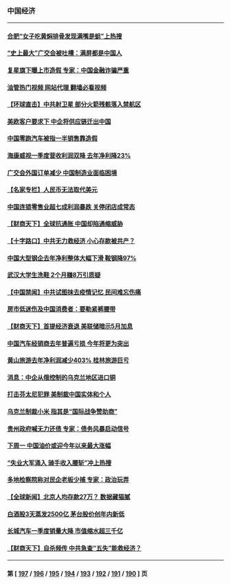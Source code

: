 ### 中国经济
---
#### [合肥“女子吃黄焖排骨发现满嘴是蛆”上热搜](../../pages/ncid283/n13974887.md?04180045) 
#### [“史上最大”广交会被吐槽：满屏都是中国人](../../pages/ncid283/n13974919.md?04180045) 
#### [复星旗下曝上市造假 专家：中国金融诈骗严重](../../pages/ncid283/n13974819.md?04180045) 
#### [油管热门视频 网站代理 翻墙必看视频](http://138.2.39.72:81/youtube.html?epic-marker?04180045)
#### [【环球直击】中共射卫星 部分火箭残骸落入禁航区](../../pages/ncid283/n13974859.md?04180045) 
#### [美欧客户要求下 中企将供应链迁出中国](../../pages/ncid283/n13974607.md?04180045) 
#### [中国零跑汽车被指一半销售靠造假](../../pages/ncid283/n13974530.md?04180045) 
#### [海康威视一季度营收利润双降 去年净利降23%](../../pages/ncid283/n13974400.md?04180045) 
#### [广交会外国订单减少 中国制造业面临困境](../../pages/ncid283/n13974402.md?04180045) 
#### [【名家专栏】人民币无法取代美元](../../pages/ncid283/n13974270.md?04180045) 
#### [中国连锁零售业超七成利润暴跌 关停闭店成常态](../../pages/ncid283/n13973794.md?04180045) 
#### [【财商天下】全球抗通胀 中国却陷通缩威胁](../../pages/ncid283/n13973723.md?04180045) 
#### [【十字路口】中共无力救经济 小心存款被共产？](../../pages/ncid283/n13973564.md?04180045) 
#### [中国大型钢企去年净利整体大幅下滑 鞍钢降97%](../../pages/ncid283/n13973733.md?04180045) 
#### [武汉大学生洗鞋 2个月赚8万引质疑](../../pages/ncid283/n13973648.md?04180045) 
#### [【中国禁闻】中共试图抹去疫情记忆 民间难忘伤痛](../../pages/ncid283/n13973444.md?04180045) 
#### [房市低迷伤及中国消费者：要勒紧裤腰带](../../pages/ncid283/n13973175.md?04180045) 
#### [【财商天下】首提经济衰退 美联储暗示5月加息](../../pages/ncid283/n13973078.md?04180045) 
#### [中国汽车经销商去年普遍亏损 今年将更为突出](../../pages/ncid283/n13973081.md?04180045) 
#### [黄山旅游去年净利润减少403% 桂林旅游巨亏](../../pages/ncid283/n13973170.md?04180045) 
#### [消息：中企从俄控制的乌克兰地区进口铜](../../pages/ncid283/n13973038.md?04180045) 
#### [打击芬太尼犯罪 美制裁中国实体和个人](../../pages/ncid283/n13973042.md?04180045) 
#### [乌克兰制裁小米 指其是“国际战争赞助商”](../../pages/ncid283/n13972970.md?04180045) 
#### [贵州政府喊无力还债 专家：债务风暴启动信号](../../pages/ncid283/n13972928.md?04180045) 
#### [下周一 中国油价或迎今年以来最大涨幅](../../pages/ncid283/n13972853.md?04180045) 
#### [“失业大军涌入 骑手收入腰斩”冲上热搜](../../pages/ncid283/n13972726.md?04180045) 
#### [多地检察院称对民企老板少捕 专家：政治玩弄](../../pages/ncid283/n13972585.md?04180045) 
#### [【全球新闻】北京人均存款27万？ 数据藏猫腻](../../pages/ncid283/n13972704.md?04180045) 
#### [白酒股3天蒸发2500亿 茅台股价创年内新低](../../pages/ncid283/n13972395.md?04180045) 
#### [长城汽车一季度销量大降 市值缩水超三千亿](../../pages/ncid283/n13972367.md?04180045) 
#### [【财商天下】自杀频传 中共急查“五失”能救经济？](../../pages/ncid283/n13972359.md?04180045) 

---
#### 第 [ [197](./197.md?04180045) / [196](./196.md?04180045) / [195](./195.md?04180045) / [194](./194.md?04180045) / [193](./193.md?04180045) / [192](./192.md?04180045) / [191](./191.md?04180045) / [190](./190.md?04180045) ] 页

